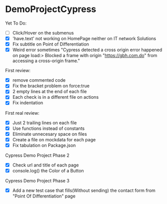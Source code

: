 # DemoProjectCypress

Yet To Do:
- [ ] Click/Hover on the submenus
- [x] 'have.text' not working on HomePage neither on IT network Solutions
- [x] Fix subtitle on Point of Differentiation
- [x] Weird error sometimes "Cypress detected a cross origin error happened on page load:> Blocked a frame with origin "https://gbh.com.do" from accessing a cross-origin frame."

First review:
- [x] remove commented code
- [x] Fix the bracket problem on force:true
- [x] 2 empty lines at the end of each file
- [x] Each check is in a different file on actions
- [x] Fix indentation

First real review:
- [x] Just 2 trailing lines on each file
- [x] Use functions instead of constants
- [x] Eliminate unnecesary space on files
- [x] Create a file on mockdata for each page
- [x] Fix tabulation on Package.json 

Cypress Demo Project Phase 2
- [x] Check url and title of each page
- [x] console.log() the Color of a Button

Cypress Demo Project Phase 3
- [x] Add a new test case that fills(Without sending) the contact form from "Point Of Differentiation" page
 